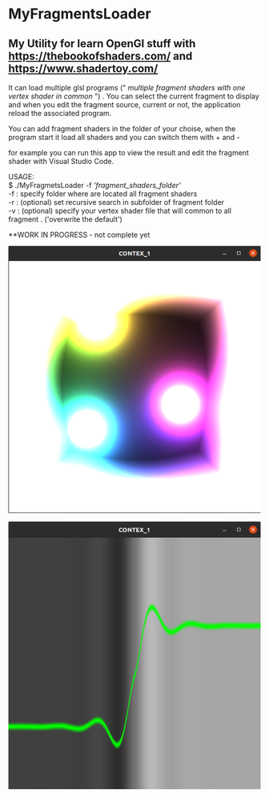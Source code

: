 # MyFragmentsLoader
My Utility for learn OpenGl stuff with https://thebookofshaders.com/ and https://www.shadertoy.com/
--------
It can load multiple glsl programs (" *multiple fragment shaders with one vertex shader in common* ") . You can select the current fragment to display and when you edit the fragment source, current or not, the application reload the associated program.

You can add fragment shaders in the folder of your choise, when the program start it load all shaders and you can switch them with + and -

for example you can run this app to view the result and edit the fragment shader with Visual Studio Code.

USAGE:   
$ ./MyFragmetsLoader -f *'fragment_shaders_folder'*  
	   -f   : specify folder where are located all fragment shaders  
	   -r   : (optional) set recursive search in subfolder of fragment folder  
	   -v   : (optional) specify your vertex shader file that will common to all fragment . ('overwrite the default')   


**WORK IN PROGRESS - not complete yet 

![shadertoy](img.png)

![shadertoy](img2.png)
